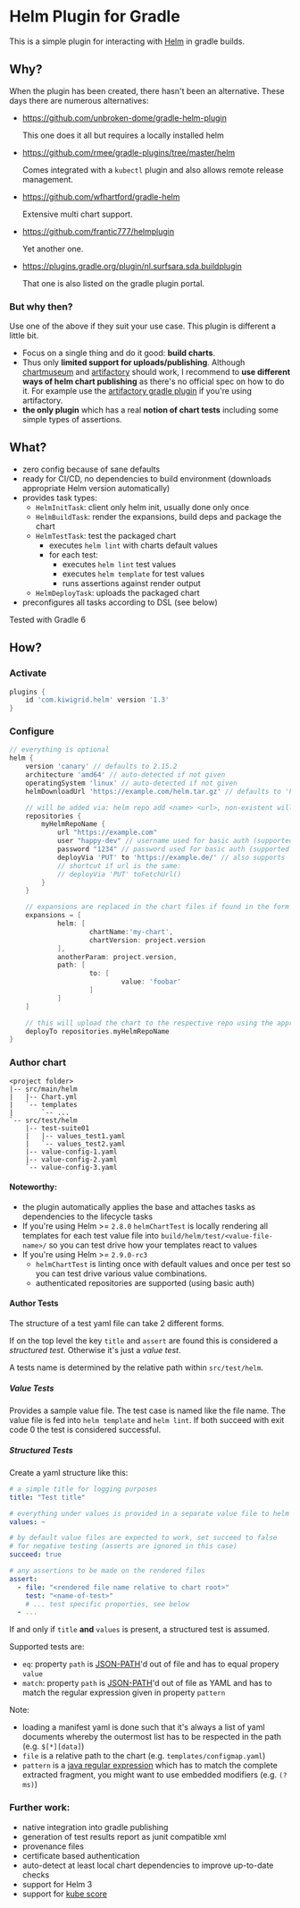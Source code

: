 Helm Plugin for Gradle
======================

This is a simple plugin for interacting with [Helm](https://helm.sh/) in gradle builds.

Why?
---
When the plugin has been created, there hasn't been an alternative. These days there are numerous alternatives:
* https://github.com/unbroken-dome/gradle-helm-plugin
  
  This one does it all but requires a locally installed helm
* https://github.com/rmee/gradle-plugins/tree/master/helm

  Comes integrated with a `kubectl` plugin and also allows
  remote release management.
* https://github.com/wfhartford/gradle-helm

  Extensive multi chart support.
  
* https://github.com/frantic777/helmplugin

  Yet another one.
  
* https://plugins.gradle.org/plugin/nl.surfsara.sda.buildplugin

  That one is also listed on the gradle plugin portal.
  
### But why then?

Use one of the above if they suit your use case. This plugin is different a little bit.

* Focus on a single thing and do it good: **build charts**.
* Thus only **limited support for uploads/publishing**. Although
  [chartmuseum](https://chartmuseum.com/) and 
  [artifactory](https://jfrog.com/artifactory/) should 
  work, I recommend to **use different ways of helm chart
  publishing** as there's no official spec on how to do it.
  For example use the [artifactory gradle plugin](https://www.jfrog.com/confluence/display/RTF/Gradle+Artifactory+Plugin)
  if you're using artifactory.
* **the only plugin** which has a real **notion of chart tests** including some
  simple types of assertions.


What?
---

* zero config because of sane defaults
* ready for CI/CD, no dependencies to build environment (downloads appropriate Helm version automatically)
* provides task types:
  * `HelmInitTask`: client only helm init, usually done only once
  * `HelmBuildTask`: render the expansions, build deps and package the chart
  * `HelmTestTask`: test the packaged chart
    * executes `helm lint` with charts default values
    * for each test:
      * executes `helm lint` test values
      * executes `helm template` for test values
      * runs assertions against render output
  * `HelmDeployTask`: uploads the packaged chart
* preconfigures all tasks according to DSL (see below)

Tested with Gradle 6

How?
---

### Activate
```groovy
plugins {
    id 'com.kiwigrid.helm' version '1.3'
}
```

### Configure
```groovy
// everything is optional
helm {
    version 'canary' // defaults to 2.15.2
    architecture 'amd64' // auto-detected if not given
    operatingSystem 'linux' // auto-detected if not given
    helmDownloadUrl 'https://example.com/helm.tar.gz' // defaults to 'https://kubernetes-helm.storage.googleapis.com/helm-v${version}-${operatingSystem}-${architecture}.tar.gz'

    // will be added via: helm repo add <name> <url>, non-existent will be removed (but 'local' and 'stable')
    repositories {
        myHelmRepoName {
            url "https://example.com"
            user "happy-dev" // username used for basic auth (supported since helm v2.9.0-rc3)
            password "1234" // password used for basic auth (supported since helm v2.9.0-rc3)
            deployVia 'PUT' to 'https://example.de/' // also supports 'POST', filename will be appended if url ends with '/' and method is 'PUT'
			// shortcut if url is the same:
			// deployVia 'PUT' toFetchUrl()
        }
    }

    // expansions are replaced in the chart files if found in the form ${path.to.value}
    expansions = [
            helm: [
                    chartName:'my-chart',
                    chartVersion: project.version
            ],
            anotherParam: project.version,
            path: [
                    to: [
                            value: 'foobar'
                    ]
            ]
    ]

    // this will upload the chart to the respective repo using the appropriate deploy spec
    deployTo repositories.myHelmRepoName
}
```

### Author chart
```
<project folder>
|-- src/main/helm
|   |-- Chart.yml
|   `-- templates
|       `-- ...
`-- src/test/helm
    |-- test-suite01
    |   |-- values_test1.yaml
    |   `-- values_test2.yaml
    |-- value-config-1.yaml
    |-- value-config-2.yaml
    `-- value-config-3.yaml
```

#### Noteworthy:
* the plugin automatically applies the base and attaches tasks as dependencies to the lifecycle tasks
* If you're using Helm >= `2.8.0` `helmChartTest` is locally rendering 
  all templates for each test value file into `build/helm/test/<value-file-name>/`
  so you can test drive how your templates react to values
* If you're using Helm >= `2.9.0-rc3`
  * `helmChartTest` is linting once with default values and once per 
     test so you can test drive various value combinations.
  * authenticated repositories are supported (using basic auth)

#### Author Tests
The structure of a test yaml file can take 2 different forms.

If on the top level the key `title` and `assert` are found this is
considered a _structured test_. Otherwise it's just a _value test_.

A tests name is determined by the relative path within `src/test/helm`.

##### Value Tests
Provides a sample value file. The test case is named like the file name.
The value file is fed into `helm template` and `helm lint`. 
If both succeed with exit code 0 the test is considered successful.

##### Structured Tests
Create a yaml structure like this:
```yaml
# a simple title for logging purposes
title: "Test title"

# everything under values is provided in a separate value file to helm
values: ~ 

# by default value files are expected to work, set succeed to false
# for negative testing (asserts are ignored in this case)
succeed: true  

# any assertions to be made on the rendered files
assert:
  - file: "<rendered file name relative to chart root>"
    test: "<name-of-test>"
    # ... test specific properties, see below
  - ...
```
If and only if `title` **and** `values` is present, a structured test is assumed.

Supported tests are:
* `eq`: property `path` is [JSON-PATH](https://github.com/json-path/JsonPath)'d out of file and has to equal propery `value` 
* `match`: property `path` is [JSON-PATH](https://github.com/json-path/JsonPath)'d out of file as YAML and has to match the regular expression given in property `pattern` 

Note:
 * loading a manifest yaml is done such that it's always a list of yaml documents whereby the outermost list has to be respected in the path (e.g. `$[*][data]`)
 * `file` is a relative path to the chart (e.g. `templates/configmap.yaml`)
 * `pattern` is a [java regular expression](https://docs.oracle.com/javase/8/docs/api/java/util/regex/Pattern.html) which has to match the complete extracted fragment, you might want to use embedded modifiers (e.g. `(?ms)`)

### Further work:
* native integration into gradle publishing
* generation of test results report as junit compatible xml
* provenance files
* certificate based authentication
* auto-detect at least local chart dependencies to improve up-to-date checks
* support for Helm 3
* support for [kube score](https://github.com/zegl/kube-score)